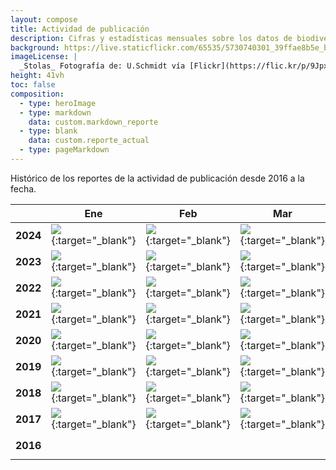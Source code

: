 ```yaml
---
layout: compose
title: Actividad de publicación
description: Cifras y estadísticas mensuales sobre los datos de biodiversidad publicados a través del SiB Colombia. 
background: https://live.staticflickr.com/65535/5730740301_39ffae8b5e_b.jpg
imageLicense: |
  _Stolas_ Fotografía de: U.Schmidt vía [Flickr](https://flic.kr/p/9Jpxrg)
height: 41vh
toc: false
composition:
  - type: heroImage
  - type: markdown
    data: custom.markdown_reporte
  - type: blank
    data: custom.reporte_actual
  - type: pageMarkdown
---
```


Histórico de los reportes de la actividad de publicación desde 2016 a la fecha.


|   |Ene|Feb|Mar|Abr|May|Jun|Jul|Ago|Sep|Oct|Nov|Dic|
|---|---|---|---|---|---|---|---|---|---|---|---|---|
| **2024** | [![](/assets/images/reportes/rep-mes-1-40x40_rojo.png)](https://lookerstudio.google.com/reporting/6bab43b1-959f-4880-93e1-b895d55bac97){:target="_blank"}| [![](/assets/images/reportes/rep-mes-2-40x40_amarillo.png)](https://lookerstudio.google.com/reporting/1c4e71ee-46fb-438d-b6a4-89f492c46f2f){:target="_blank"} | [![](/assets/images/reportes/rep-mes-3-40x40_naranja.png)](https://lookerstudio.google.com/u/0/reporting/c8bbbd27-17b0-4784-a0e9-6c311f3e7ea0/page/Ge2V){:target="_blank"} | [![](/assets/images/reportes/rep-mes-4-40x40_azul.png)](https://datastudio.google.com/u/1/reporting/f02542c6-4db7-4c98-b868-caec0e52224e/page/Ge2V){:target="_blank"} | [![](/assets/images/reportes/rep-mes-5-40x40_oliva.png)](https://lookerstudio.google.com/reporting/63980d7a-8ef6-4968-9522-757b8af26c9a){:target="_blank"} |   |    | | | |  |  | 
| **2023** | [![](/assets/images/reportes/rep-mes-1-40x40_rojo.png)](https://lookerstudio.google.com/s/vq6NxojcXwY){:target="_blank"}| [![](/assets/images/reportes/rep-mes-2-40x40_amarillo.png)](https://lookerstudio.google.com/reporting/b5b1f9e5-7d07-4019-a2de-8db10fe86072){:target="_blank"} | [![](/assets/images/reportes/rep-mes-3-40x40_naranja.png)](https://lookerstudio.google.com/u/0/reporting/f21a10f1-5f6b-443a-bf51-900daedcec3b/page/Ge2V){:target="_blank"} | [![](/assets/images/reportes/rep-mes-4-40x40_azul.png)](https://lookerstudio.google.com/reporting/59390c2b-cc48-4b45-81e4-823c0967cabf){:target="_blank"} | [![](/assets/images/reportes/rep-mes-5-40x40_oliva.png)](https://lookerstudio.google.com/reporting/0e7910cf-5d3e-4bdb-a965-b1ead33bec7f){:target="_blank"} |  [![](/assets/images/reportes/rep-mes-6-40x40_verde.png)](https://lookerstudio.google.com/reporting/484fe7bb-842e-4326-9951-e58c074f4b48){:target="_blank"} |   [![](/assets/images/reportes/rep-mes-1-40x40_rojo.png)](https://lookerstudio.google.com/reporting/ae9cfee6-949d-4a8b-b2ed-7a11c9d43deb){:target="_blank"} |  [![](/assets/images/reportes/rep-mes-2-40x40_amarillo.png)](https://lookerstudio.google.com/s/pLhmRR_Qj6M){:target="_blank"} | [![](/assets/images/reportes/rep-mes-3-40x40_naranja.png)](https://lookerstudio.google.com/s/oLL9wWnDL5Q){:target="_blank"} | [![](/assets/images/reportes/rep-mes-4-40x40_azul.png)](https://lookerstudio.google.com/reporting/f59020a0-d7b5-47c6-b812-2963cdd76ea7){:target="_blank"} | [![](/assets/images/reportes/rep-mes-5-40x40_oliva.png)](https://lookerstudio.google.com/reporting/0b6c85ae-1e24-49bc-a201-9dd6f2db236a){:target="_blank"} | [![](/assets/images/reportes/rep-mes-6-40x40_verde.png)](https://lookerstudio.google.com/u/0/reporting/244e92fb-55ad-4908-ac00-f1c40dc1a40f/page/Ge2V){:target="_blank"} | 
| **2022** | [![](/assets/images/reportes/rep-mes-1-40x40_rojo.png)](https://datastudio.google.com/u/0/reporting/a9b34708-4ef6-4255-8019-7c49ee54d10f/page/Ge2V){:target="_blank"}|  [![](/assets/images/reportes/rep-mes-2-40x40_amarillo.png)](https://datastudio.google.com/u/0/reporting/0673c051-bba0-41c8-a858-a87480e55114/page/Ge2V){:target="_blank"} | [![](/assets/images/reportes/rep-mes-3-40x40_naranja.png)](https://datastudio.google.com/u/0/reporting/b01f1e09-2065-432e-a19d-e2cd097717c8/page/Ge2V){:target="_blank"} | [![](/assets/images/reportes/rep-mes-4-40x40_azul.png)](https://datastudio.google.com/u/1/reporting/f90aeb67-a66c-4893-b6c8-3fb7180bb7ad/page/Ge2V){:target="_blank"}  | [![](/assets/images/reportes/rep-mes-5-40x40_oliva.png)](https://datastudio.google.com/reporting/c5bba910-cbd1-4c15-a271-33c24bb8e814){:target="_blank"} | [![](/assets/images/reportes/rep-mes-6-40x40_verde.png)](https://datastudio.google.com/s/nQavfvd4GxY){:target="_blank"}  | [![](/assets/images/reportes/rep-mes-1-40x40_rojo.png)](https://datastudio.google.com/reporting/a801a143-6575-4311-bacc-08fe54cdbfac){:target="_blank"}  |  [![](/assets/images/reportes/rep-mes-2-40x40_amarillo.png)](https://datastudio.google.com/s/uOYztfk2wFE){:target="_blank"}  | [![](/assets/images/reportes/rep-mes-3-40x40_naranja.png)](https://datastudio.google.com/s/pwrRw_vydUw){:target="_blank"} | [![](/assets/images/reportes/rep-mes-4-40x40_azul.png)](https://datastudio.google.com/u/1/reporting/810f61e6-3e75-4147-9574-c59a68c7dabd/page/Ge2V){:target="_blank"} | [![](/assets/images/reportes/rep-mes-5-40x40_oliva.png)](https://datastudio.google.com/u/0/reporting/191ce9e6-6820-4fd1-ab9d-fcf6acdadb67/page/Ge2V){:target="_blank"} | [![](/assets/images/reportes/rep-mes-6-40x40_verde.png)](https://datastudio.google.com/u/0/reporting/71195534-37fa-46a9-935a-862eb790a97c/page/Ge2V){:target="_blank"} | 
| **2021** | [![](/assets/images/reportes/rep-mes-1-40x40_rojo.png)](https://datastudio.google.com/u/0/reporting/63dcd1a8-3316-4d50-9053-a93a67aa8dfa/page/Ge2V){:target="_blank"}| [![](/assets/images/reportes/rep-mes-2-40x40_amarillo.png)](https://datastudio.google.com/u/0/reporting/c8f98154-44fb-4839-b03b-a2681d1d26d2/page/Ge2V){:target="_blank"}  | [![](/assets/images/reportes/rep-mes-3-40x40_naranja.png)](https://datastudio.google.com/u/0/reporting/1wRyC7mGv3kt4e0x6cAoeEAnTjBIhX6TR/page/Ge2V){:target="_blank"}  | [![](/assets/images/reportes/rep-mes-4-40x40_azul.png)](https://datastudio.google.com/u/0/reporting/6a0964f8-0371-4839-a03d-84854ad028ff/page/Ge2V){:target="_blank"}   | [![](/assets/images/reportes/rep-mes-5-40x40_oliva.png)](https://datastudio.google.com/u/0/reporting/f830e4a9-71e3-4c8a-b524-034321746ea2/page/Ge2V){:target="_blank"} | [![](/assets/images/reportes/rep-mes-6-40x40_verde.png)](https://datastudio.google.com/u/0/reporting/a13cced0-4148-4d7e-937e-4866a22bd6a0/page/Ge2V){:target="_blank"}  | [![](/assets/images/reportes/rep-mes-1-40x40_rojo.png)](https://datastudio.google.com/u/0/reporting/6800eab3-f92c-4a65-8458-8fdac137de0e/page/Ge2V){:target="_blank"}  | [![](/assets/images/reportes/rep-mes-2-40x40_amarillo.png)](https://datastudio.google.com/u/0/reporting/a92bbb7e-f5f5-4413-9a9d-e025e5c283bc/page/Ge2V){:target="_blank"} | [![](/assets/images/reportes/rep-mes-3-40x40_naranja.png)](https://datastudio.google.com/u/0/reporting/928be53b-e7f6-4ce9-88da-307158e940d9/page/Ge2V){:target="_blank"} | [![](/assets/images/reportes/rep-mes-4-40x40_azul.png)](https://datastudio.google.com/u/0/reporting/b75fbb0d-cbb5-4a2e-9f9b-ebd0fdcef347/page/Ge2V){:target="_blank"} | [![](/assets/images/reportes/rep-mes-5-40x40_oliva.png)](https://datastudio.google.com/u/0/reporting/aa4a4333-2da1-4c22-b769-29c98de18504/page/Ge2V){:target="_blank"} | [![](/assets/images/reportes/rep-mes-6-40x40_verde.png)](https://datastudio.google.com/u/0/reporting/8a6cc796-5f95-4b0f-9314-b48471082349/page/Ge2V){:target="_blank"} | 
| **2020** | [![](/assets/images/reportes/rep-mes-1-40x40_rojo.png)](https://datastudio.google.com/u/0/reporting/1st-Hu7KfBEceCCeCoQ7cmvOpvO8t6sw8/page/Ge2V){:target="_blank"}| [![](/assets/images/reportes/rep-mes-2-40x40_amarillo.png)](https://datastudio.google.com/u/0/reporting/1P34gAnfHMdYa7MPe0tXdsu2CuzGbbkj-){:target="_blank"}  |  [![](/assets/images/reportes/rep-mes-3-40x40_naranja.png)](https://datastudio.google.com/u/0/reporting/1wRyC7mGv3kt4e0x6cAoeEAnTjBIhX6TR/page/Ge2V){:target="_blank"}  | [![](/assets/images/reportes/rep-mes-4-40x40_azul.png)](https://datastudio.google.com/reporting/1U9I-E7MhFpJ0HxoF1YU3fVSRobJK02rH/page/Ge2V){:target="_blank"}   |  [![](/assets/images/reportes/rep-mes-5-40x40_oliva.png)](https://datastudio.google.com/reporting/1S-JNBvBisFquvgEkN6S3h6GiuoixlhTz/page/Ge2V){:target="_blank"}  |  [![](/assets/images/reportes/rep-mes-6-40x40_verde.png)](https://datastudio.google.com/u/2/reporting/5413f332-a29e-44ad-9514-c6bec7d27624/page/Ge2V){:target="_blank"}  | [![](/assets/images/reportes/rep-mes-1-40x40_rojo.png)](https://datastudio.google.com/reporting/d5a594cf-e504-4100-8905-3c9f7cc33f9e/page/Ge2V){:target="_blank"}|  [![](/assets/images/reportes/rep-mes-2-40x40_amarillo.png)](https://datastudio.google.com/reporting/6cbdf8bd-b76d-4413-a307-ca62ac1aa863/page/Ge2V){:target="_blank"}  |  [![](/assets/images/reportes/rep-mes-3-40x40_naranja.png)](https://datastudio.google.com/u/0/reporting/4a1d3e2b-168d-45f0-8fad-d0d6841ecdd5/page/Ge2V){:target="_blank"}  | [![](/assets/images/reportes/rep-mes-4-40x40_azul.png)](https://datastudio.google.com/u/0/reporting/d4305726-37c4-455d-aa03-1f282372c1fc/page/Ge2V){:target="_blank"}   |  [![](/assets/images/reportes/rep-mes-5-40x40_oliva.png)](https://datastudio.google.com/u/0/reporting/c295e068-fb26-429b-a260-93f1079ba93e/page/Ge2V){:target="_blank"}  |  [![](/assets/images/reportes/rep-mes-6-40x40_verde.png)](https://datastudio.google.com/reporting/82a89129-30a4-408a-80b7-d15475f66479/page/Ge2V){:target="_blank"}  | 
| **2019** | [![](/assets/images/reportes/rep-mes-1-40x40_rojo.png)](https://datastudio.google.com/u/0/reporting/1hLMgZXlo-44gynwUF5ulFkyc8lt24pM3/page/Ge2V){:target="_blank"} | [![](/assets/images/reportes/rep-mes-2-40x40_amarillo.png)](https://datastudio.google.com/open/1acv1wqAghmozn80Ci9sqRZ1uL202zQNw){:target="_blank"} | [![](/assets/images/reportes/rep-mes-3-40x40_naranja.png)](https://datastudio.google.com/u/0/reporting/1Sn7UJZ9gZKyfoklf4xepk7X5tskKkH-k/page/Ge2V){:target="_blank"} | [![](/assets/images/reportes/rep-mes-4-40x40_azul.png)](https://datastudio.google.com/open/1CdEsy7owfnEZ4QpvJyzSm3DpJ3Eyb3C6){:target="_blank"} | [![](/assets/images/reportes/rep-mes-5-40x40_oliva.png)](https://datastudio.google.com/open/1dt08swT5c5bQR4vQunSceY_FODTcko3h){:target="_blank"} | [![](/assets/images/reportes/rep-mes-6-40x40_verde.png)](https://datastudio.google.com/open/1yqaSRnp8ANAjZ488CAg1Zlv_sAYQGPiS){:target="_blank"} | [![](/assets/images/reportes/rep-mes-1-40x40_rojo.png)](https://datastudio.google.com/open/1IGzbp2fe-shQLOHxtf18ut9PaxQmfr_N){:target="_blank"} | [![](/assets/images/reportes/rep-mes-2-40x40_amarillo.png)](https://datastudio.google.com/s/mEM3dEQJy70){:target="_blank"}   |  [![](/assets/images/reportes/rep-mes-3-40x40_naranja.png)](https://datastudio.google.com/open/1vLO58cHYwK3eRq-6gtJuwxSPuFDiZ78S){:target="_blank"}  | [![](/assets/images/reportes/rep-mes-4-40x40_azul.png)](https://datastudio.google.com/open/158KCDnFdOjn_-Nwgsk4JoRjlq20W0Mv8){:target="_blank"}  | [![](/assets/images/reportes/rep-mes-5-40x40_oliva.png)](https://datastudio.google.com/reporting/1SkQS8jYoqphP99fMIKYsEVnjGokhxAkc/page/Ge2V){:target="_blank"}  |  [![](/assets/images/reportes/rep-mes-6-40x40_verde.png)](https://datastudio.google.com/open/1D-aYIBfTx_KZgb71xo0jnL6WCwMcuag9){:target="_blank"}  | 
| **2018** | [![](/assets/images/reportes/rep-mes-1-40x40_rojo.png)](/assets/files/Reportes/reporte-enero-2018.pdf){:target="_blank"} | [![](/assets/images/reportes/rep-mes-2-40x40_amarillo.png)](/assets/files/Reportes/reporte-febrero-2018.pdf){:target="_blank"} | [![](/assets/images/reportes/rep-mes-3-40x40_naranja.png)](/assets/files/Reportes/reporte-marzo-2018.pdf){:target="_blank"} | [![](/assets/images/reportes/rep-mes-4-40x40_azul.png)](/assets/files/Reportes/reporte-abril-2018.pdf){:target="_blank"} | [![](/assets/images/reportes/rep-mes-5-40x40_oliva.png)](/assets/files/Reportes/reporte-mayo-2018.pdf){:target="_blank"} | [![](/assets/images/reportes/rep-mes-6-40x40_verde.png)](/assets/files/Reportes/reporte-junio-2018.pdf){:target="_blank"} | [![](/assets/images/reportes/rep-mes-1-40x40_rojo.png)](https://datastudio.google.com/reporting/1l3kGwFxcN0SGWBXTnjcZsXBU3_BkY-YE/page/Ge2V){:target="_blank"} | [![](/assets/images/reportes/rep-mes-2-40x40_amarillo.png)](https://datastudio.google.com/u/2/reporting/1WFqxDVzvCPLLtw0A-aU_eHT36ArNoIEG/page/Ge2V){:target="_blank"}   |  [![](/assets/images/reportes/rep-mes-3-40x40_naranja.png)](https://datastudio.google.com/u/0/reporting/1bWyo6plZqjUN3XdsEHyHE4gSrUTioGO_/page/Ge2V){:target="_blank"}  | [![](/assets/images/reportes/rep-mes-4-40x40_azul.png)](https://datastudio.google.com/open/1YggehKH_3gcBzGZXlIBO8Ai2XEDtgGVK){:target="_blank"}   |  [![](/assets/images/reportes/rep-mes-5-40x40_oliva.png)](https://datastudio.google.com/open/1PIha_6FhLsbBDngbSWQAtvsySfUkJPh4){:target="_blank"}  |  [![](/assets/images/reportes/rep-mes-6-40x40_verde.png)](https://datastudio.google.com/open/12357ByrfcryKpjmW5H6I19yA0gkDy7Ey){:target="_blank"}  | 
| **2017** | [![](/assets/images/reportes/rep-mes-1-40x40_rojo.png)](/assets/files/Reportes/reporte-enero-2017.pdf){:target="_blank"} | [![](/assets/images/reportes/rep-mes-2-40x40_amarillo.png)](/assets/files/Reportes/reporte-febrero-2017.pdf){:target="_blank"} | [![](/assets/images/reportes/rep-mes-3-40x40_naranja.png)](/assets/files/Reportes/reporte-marzo-2017.pdf){:target="_blank"} | [![](/assets/images/reportes/rep-mes-4-40x40_azul.png)](/assets/files/Reportes/reporte-abril-2017.pdf){:target="_blank"} | [![](/assets/images/reportes/rep-mes-5-40x40_oliva.png)](/assets/files/Reportes/reporte-mayo-2017.pdf){:target="_blank"} | [![](/assets/images/reportes/rep-mes-6-40x40_verde.png)](/assets/files/Reportes/reporte-junio-2017.pdf){:target="_blank"} | [![](/assets/images/reportes/rep-mes-1-40x40_rojo.png)](/assets/files/Reportes/reporte-julio-2017.pdf){:target="_blank"} | [![](/assets/images/reportes/rep-mes-2-40x40_amarillo.png)](/assets/files/Reportes/reporte-agosto-2017.pdf){:target="_blank"}   |  [![](/assets/images/reportes/rep-mes-3-40x40_naranja.png)](/assets/files/Reportes/reporte-septiembre-2017.pdf){:target="_blank"}  | [![](/assets/images/reportes/rep-mes-4-40x40_azul.png)](/assets/files/Reportes/reporte-octubre-2017.pdf){:target="_blank"}   |  [![](/assets/images/reportes/rep-mes-5-40x40_oliva.png)](/assets/files/Reportes/reporte-noviembre-2017.pdf){:target="_blank"}  |  [![](/assets/images/reportes/rep-mes-6-40x40_verde.png)](/assets/files/Reportes/reporte-diciembre-2017.pdf){:target="_blank"}  | 
| **2016** |  |  |  |  |  | [![](/assets/images/reportes/rep-mes-6-40x40_verde.png)](/assets/files/Reportes/reporte-junio-2016.pdf){:target="_blank"} | [![](/assets/images/reportes/rep-mes-1-40x40_rojo.png)](/assets/files/Reportes/reporte-julio-2016.pdf){:target="_blank"} | [![](/assets/images/reportes/rep-mes-2-40x40_amarillo.png)](/assets/files/Reportes/reporte-agosto-2016.pdf){:target="_blank"}   |  [![](/assets/images/reportes/rep-mes-3-40x40_naranja.png)](/assets/files/Reportes/reporte-septiembre-2016.pdf){:target="_blank"}  | [![](/assets/images/reportes/rep-mes-4-40x40_azul.png)](/assets/files/Reportes/reporte-octubre-2016.pdf){:target="_blank"}   |  [![](/assets/images/reportes/rep-mes-5-40x40_oliva.png)](/assets/files/Reportes/reporte-noviembre-2016.pdf){:target="_blank"}  |  [![](/assets/images/reportes/rep-mes-6-40x40_verde.png)](/assets/files/Reportes/reporte-diciembre-2016.pdf){:target="_blank"}  | 


